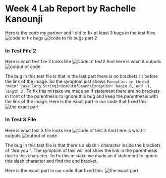 # Week 4 Lab Report by Rachelle Kanounji

Here is the code my partner and I did to fix at least 3 bugs in the test files
![code to fix bugs](code1.png)
![Icode to fix bugs part 2](code2.png)

### In Test File 2 
Here is what test file 2 looks like 
![Code of test2](testfile2.png)
And here is what it outputs 
![output of code](testfile22.png)

The bug in this test file is that in the last part there is no brackets ```[]``` before the link of the image. So the symptom just shows ```Exception in thread "main" java.lang.StringIndexOutOfBoundsException: begin 0, end -1, length 2.``` To fix this mistake we made an if statement there are no brackets in front of the parenthesis to ignore this bug and keep the parenthesis with the link of the image. 
Here is the exact part in our code that fixed this: 
![the exact part](testfile22.png)

### In Test 3 File 
Here is what test 3 file looks like 
![Code of test 3](testfile22.png)
And here is what it outputs 
![output of code](testfile22.png)

The bug in this test file is that there's a slash ```\``` character inside the brackets of "Are you ". The symptom of this will not show the link in the parenthesis due to this character. To fix this mistake we made an if statement to ignore this slash character and find the end bracket. 

Here is the exact part in our code that fixed this: 
![the exact part](testfile22.png)
